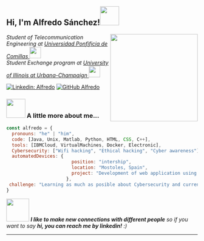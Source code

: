 <h2> Hi, I'm Alfredo Sánchez!<img src="https://media.giphy.com/media/WUlplcMpOCEmTGBtBW/giphy.gif" width="50"></h2>
<img align='right' src="https://www.comillas.edu/images/modulo_cabecera/logo-icai-site.png" width="230">
<p><em>Student of Telecommunication Engineering at <a href="https://www.comillas.edu/">Universidad Ponfificia de Comillas </a><img src="https://upload.wikimedia.org/wikipedia/en/thumb/6/68/Comillas_Pontifical_University_seal.svg/270px-Comillas_Pontifical_University_seal.svg.png" width="30"> </br>Student Exchange program at <a href="https://illinois.edu/">University of Illinois at Urbana-Champaign </a><img src="https://cdn.vox-cdn.com/thumbor/eaEUIhno87pQloymYPI22pthRNo=/0x0:800x400/920x613/filters:focal(336x136:464x264):format(webp)/cdn.vox-cdn.com/uploads/chorus_image/image/56187479/DHNkdRfXoAEp2VD.0.jpg" width="30"> 
</em></p>

[![Linkedin: Alfredo](https://img.shields.io/badge/-Alfredo-blue?style=flat-square&logo=Linkedin&logoColor=white&link=https://www.linkedin.com/in/alfredo-s%C3%A1nchez-s%C3%A1nchez-594479187/)](https://www.linkedin.com/in/alfredo-s%C3%A1nchez-s%C3%A1nchez-594479187/)
[![GitHub Alfredo](https://img.shields.io/github/followers/alfreddo98?label=follow&style=social)](https://github.com/alfreddo98/)


### <img src="https://www.media.giphy.com/media/VgCDAzcKvsR6OM0uWg/giphy.gif" width="50"> A little more about me...  

```javascript
const alfredo = {
  pronouns: "he" | "him",
  code: [Java, Unix, Matlab, Python, HTML, CSS, C++],
  tools: [IBMCloud, VirtualMachines, Docker, Electronic],
  Cybersecurity: ["Wifi hacking", "Ethical hacking", "Cyber awareness"],
  automatedDevices: {
                        position: "intership",
                        location: "Mostoles, Spain",
                        project: "Development of web application using a board with the objective of measuring temperature and humidity of racks intended for the company cosdb"
                      },
 challenge: "Learning as much as posible about Cybersecurity and currently looking for some intership "
}
```

<img src="https://media.giphy.com/media/LnQjpWaON8nhr21vNW/giphy.gif" width="60"> <em><b>I like to make new connections with different people</b> so if you want to say <b>hi, you can reach me by linkedin!</b> :)</em>

---
